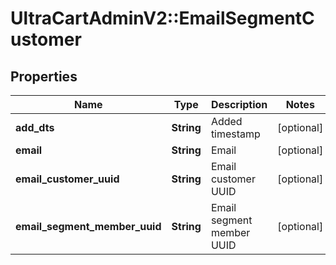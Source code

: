 # UltraCartAdminV2::EmailSegmentCustomer

## Properties
Name | Type | Description | Notes
------------ | ------------- | ------------- | -------------
**add_dts** | **String** | Added timestamp | [optional] 
**email** | **String** | Email | [optional] 
**email_customer_uuid** | **String** | Email customer UUID | [optional] 
**email_segment_member_uuid** | **String** | Email segment member UUID | [optional] 


